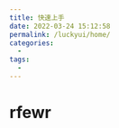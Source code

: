 ```yaml
---
title: 快速上手
date: 2022-03-24 15:12:58
permalink: /luckyui/home/
categories:
  - 
tags:
  - 
---
```

# rfewr